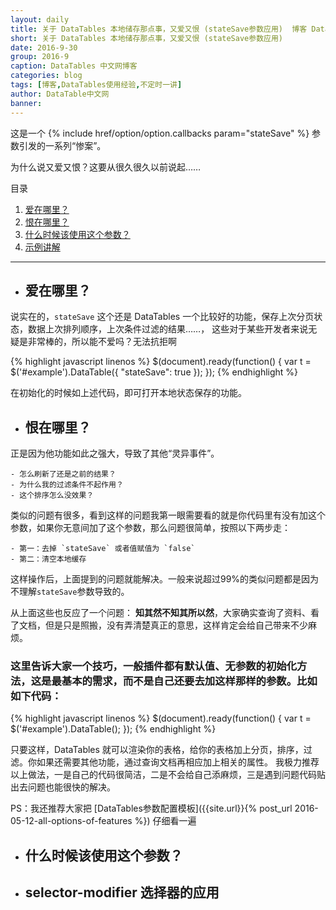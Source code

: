 ```yaml
---
layout: daily
title: 关于 DataTables 本地储存那点事，又爱又恨 (stateSave参数应用)  博客 DataTables中文网
short: 关于 DataTables 本地储存那点事，又爱又恨 (stateSave参数应用)
date: 2016-9-30
group: 2016-9
caption: DataTables 中文网博客
categories: blog
tags: [博客,DataTables使用经验,不定时一讲]
author: DataTable中文网
banner: 
---
```


这是一个 {% include href/option/option.callbacks param="stateSave" %} 参数引发的一系列“惨案”。

为什么说又爱又恨？这要从很久很久以前说起……
<!--more-->

目录

1. [爱在哪里？](#section)
2. [恨在哪里？](#section-1)
3. [什么时候该使用这个参数？](#selector-modifier-)
4. [示例讲解](#)

---

- ## 爱在哪里？

说实在的，`stateSave` 这个还是 DataTables 一个比较好的功能，保存上次分页状态，数据上次排列顺序，上次条件过滤的结果……，
这些对于某些开发者来说无疑是非常棒的，所以能不爱吗？无法抗拒啊

{% highlight javascript linenos %}
    $(document).ready(function() {
        var t = $('#example').DataTable({
            "stateSave": true
        });
    });
{% endhighlight %}

在初始化的时候如上述代码，即可打开本地状态保存的功能。

- ## 恨在哪里？ 

正是因为他功能如此之强大，导致了其他“灵异事件”。
    
    - 怎么刷新了还是之前的结果？
    - 为什么我的过滤条件不起作用？
    - 这个排序怎么没效果？
    
类似的问题有很多，看到这样的问题我第一眼需要看的就是你代码里有没有加这个参数，如果你无意间加了这个参数，那么问题很简单，按照以下两步走：
    
    - 第一：去掉 `stateSave` 或者值赋值为 `false`
    - 第二：清空本地缓存

这样操作后，上面提到的问题就能解决。一般来说超过99%的类似问题都是因为不理解`stateSave`参数导致的。

从上面这些也反应了一个问题：
**知其然不知其所以然**，大家确实查询了资料、看了文档，但是只是照搬，没有弄清楚真正的意思，这样肯定会给自己带来不少麻烦。

### 这里告诉大家一个技巧，一般插件都有默认值、无参数的初始化方法，这是最基本的需求，而不是自己还要去加这样那样的参数。比如如下代码：

{% highlight javascript linenos %}
    $(document).ready(function() {
        var t = $('#example').DataTable();
    });
{% endhighlight %}

只要这样，DataTables 就可以渲染你的表格，给你的表格加上分页，排序，过滤。你如果还需要其他功能，通过查询文档再相应加上相关的属性。
我极力推荐以上做法，一是自己的代码很简洁，二是不会给自己添麻烦，三是遇到问题代码贴出去问题也能很快的解决。

PS：我还推荐大家把 [DataTables参数配置模板]({{site.url}}{% post_url 2016-05-12-all-options-of-features %}) 仔细看一遍



- ## 什么时候该使用这个参数？


- ## selector-modifier 选择器的应用
